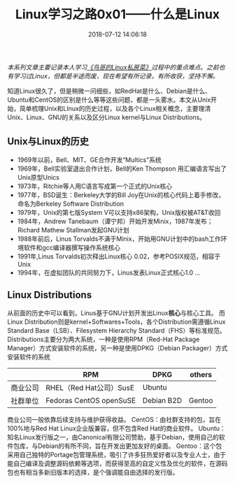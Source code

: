 ﻿---
title: Linux学习之路0x01——什么是Linux
date: 2018-07-12 14:06:18
tags:
	- Linux
---


*本系列文章主要记录本人学习[《鸟哥的Linux私房菜》](http://linux.vbird.org/)过程中的重点难点。之前也有学习过Linux，但都是半途而废，现在希望有所记录，有所收获，坚持不懈。*

知道Linux很久了，但是稍微一问细些，如RedHat是什么、Debian是什么、Ubuntu和CentOS的区别是什么等等这些问题，都是一头雾水。本文从Unix开始，简单梳理Unix和LInux的历史过程，以及各个Linux相关概念，主要理清Unix、Linux、GNU的关系以及区分Linux kernel与Linux Distributions。

## Unix与Linux的历史

- 1969年以前，Bell、MIT、GE合作开发“Multics”系统
- 1969年，Bell实验室退出合作计划，Bell的Ken Thompson 用汇编语言写出了Unix原型Unics
- 1973年，Ritchie等人用C语言写成第一个正式的Unix核心
- 1977年，BSD诞生：Berkeley大学的Bill Joy在Unix的核心代码上着手修改，命名为Berkeley Software Distribution
- 1979年，Unix的第七版System V可以支持x86架构，Unix版权被AT&T收回
- 1984年，Andrew Tanebaum（谭宁邦）开始开发Minix，1987年发布；Richard Mathew Stallman发起GNU计划
- 1988年前后，Linus Torvalds不满于Minix，开始用GNU计划中的bash工作环境软件和gcc编译器撰写操作系统核心
- 1991年,Linus Torvalds初次释出Linux核心 0.02，参考POSIX规范，相容于Unix
- 1994年，在虚拟团队的共同努力下，Linus发表Linux正式核心1.0
...

## Linux Distributions

从前面的历史中可以看到，Linus基于GNU计划开发出Linux**核心**与核心工具。
而Linux Distribution则是kernel+Softwares+Tools，各个Distribution需遵循Linux Standard Base（LSB）、Filesystem Hierarchy Standard（FHS）等标准规范。
Distributions主要分为两大系统，一种是使用RPM（Red-Hat Package Manager）方式安装软件的系统，另一种是使用DPKG（Debian Packager）方式安装软件的系统

|   | RPM  | DPKG  | others  |
| ------------ | ------------ | ------------ | ------------ |
| 商业公司  | RHEL（Red Hat公司）SusE  | Ubuntu  |   |
| 社群单位  | Fedoras CentOS openSuSE  |  Debian B2D | Gentoo  |

商业公司一般依靠后续支持与维护获得收益。
CentOS：由社群支持的包，旨在100%地与Red Hat Linux企业版兼容，但不包含Red Hat的商业软件。
Ubuntu：知名Linux发行版之一，由Canonical有限公司赞助，基于Debian，使用自己的软件包库，与Debian的有所不同，旨在开发出更加友好的桌面。
Gentoo：这个包采用自己独特的Portage包管理系统，吸引了许多狂热爱好者以及专业人士，由于能自己编译及调整源码依赖等选项，而获得至高的自定义性及优化的软件，在源码包也有相当多新旧版本的选择，是个强调能自由选择的发行版。





